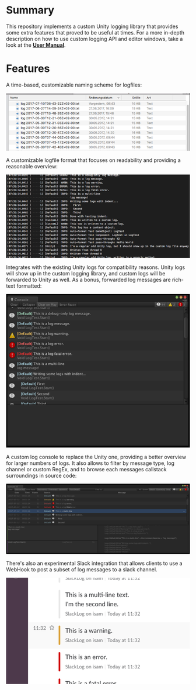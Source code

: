 # Summary

This repository implements a custom Unity logging library that provides some extra features that proved to be useful at times. For a more in-depth description on how to use custom logging API and editor windows, take a look at the **[User Manual](Docs/UserManual.md)**.

# Features

A time-based, customizable naming scheme for logfiles:

![](Docs/LogfileNames.png)

A customizable logfile format that focuses on readability and providing a reasonable overview:

![](Docs/LogfileContents.png)

Integrates with the existing Unity logs for compatibility reasons. Unity logs will show up in the custom logging library, and custom logs will be forwarded to Unity as well. As a bonus, forwarded log messages are rich-text formatted:

![](Docs/UnityLogRichText.png)

A custom log console to replace the Unity one, providing a better overview for larger numbers of logs. It also allows to filter by message type, log channel or custom RegEx, and to browse each messages callstack surroundings in source code:

![](Docs/ConsoleXT.png)

There's also an experimental Slack integration that allows clients to use a WebHook to post a subset of log messages to a slack channel.

![](Docs/SlackIntegration.png)
